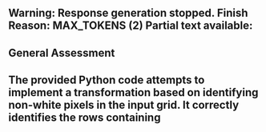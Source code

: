 Warning: Response generation stopped. Finish Reason: MAX_TOKENS (2)
Partial text available:
---
## General Assessment

The provided Python code attempts to implement a transformation based on identifying non-white pixels in the input grid. It correctly identifies the rows containing
---
